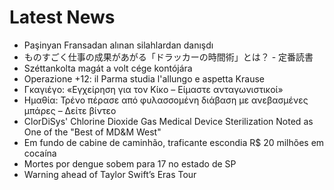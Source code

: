 # Latest News
-  Paşinyan Fransadan alınan silahlardan danışdı
-  ものすごく仕事の成果があがる「ドラッカーの時間術」とは？ - 定番読書
-  Széttankolta magát a volt cége kontójára
-  Operazione +12: il Parma studia l'allungo e aspetta Krause
-  Γκαγιέγο: «Εγχείρηση για τον Κίκο – Είμαστε ανταγωνιστικοί»
-  Ημαθία: Τρένο πέρασε από φυλασσομένη διάβαση με ανεβασμένες μπάρες – Δείτε βίντεο
-  ClorDiSys' Chlorine Dioxide Gas Medical Device Sterilization Noted as One of the "Best of MD&M West"
-  Em fundo de cabine de caminhão, traficante escondia R$ 20 milhões em cocaína
-  Mortes por dengue sobem para 17 no estado de SP
-  Warning ahead of Taylor Swift’s Eras Tour
